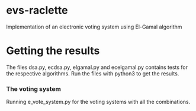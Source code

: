 # evs-raclette
Implementation of an electronic voting system using El-Gamal algorithm


# Getting the results 

The files dsa.py, ecdsa.py, elgamal.py and ecelgamal.py contains tests for the respective algorithms. Run the files with python3 to get the results.

### The voting system
Running e_vote_system.py for the voting systems with all the combinations. 